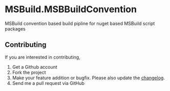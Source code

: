MSBuild.MSBBuildConvention
=================

MSBuild convention based build pipline for nuget based MSBuild script packages


Contributing
------------

If you are interested in contributing,  
  
1. Get a Github account  
1. Fork the project  
1. Make your feature addition or bugfix. Please also update the [changelog](https://github.com/DanielTheCoder/MSBuild.MSBBuildConvention/blob/master/changelog.txt).  
1. Send me a pull request via GitHub  
  
